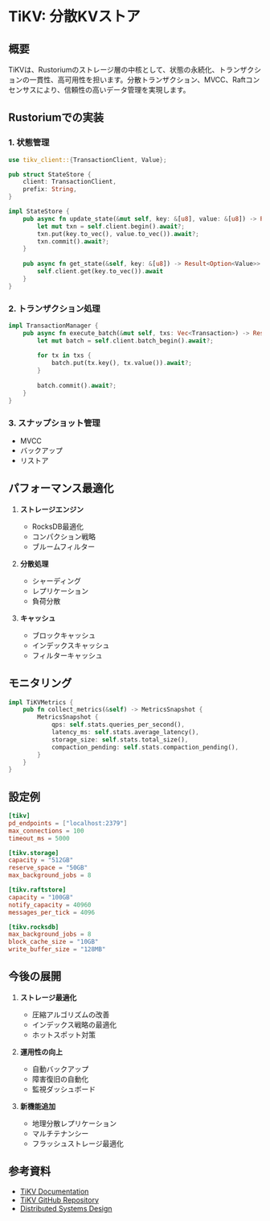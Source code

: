 # TiKV: 分散KVストア

## 概要

TiKVは、Rustoriumのストレージ層の中核として、状態の永続化、トランザクションの一貫性、高可用性を担います。分散トランザクション、MVCC、Raftコンセンサスにより、信頼性の高いデータ管理を実現します。

## Rustoriumでの実装

### 1. 状態管理

```rust
use tikv_client::{TransactionClient, Value};

pub struct StateStore {
    client: TransactionClient,
    prefix: String,
}

impl StateStore {
    pub async fn update_state(&mut self, key: &[u8], value: &[u8]) -> Result<()> {
        let mut txn = self.client.begin().await?;
        txn.put(key.to_vec(), value.to_vec()).await?;
        txn.commit().await?;
    }
    
    pub async fn get_state(&self, key: &[u8]) -> Result<Option<Value>> {
        self.client.get(key.to_vec()).await
    }
}
```

### 2. トランザクション処理

```rust
impl TransactionManager {
    pub async fn execute_batch(&mut self, txs: Vec<Transaction>) -> Result<()> {
        let mut batch = self.client.batch_begin().await?;
        
        for tx in txs {
            batch.put(tx.key(), tx.value()).await?;
        }
        
        batch.commit().await?;
    }
}
```

### 3. スナップショット管理

- MVCC
- バックアップ
- リストア

## パフォーマンス最適化

1. **ストレージエンジン**
   - RocksDB最適化
   - コンパクション戦略
   - ブルームフィルター

2. **分散処理**
   - シャーディング
   - レプリケーション
   - 負荷分散

3. **キャッシュ**
   - ブロックキャッシュ
   - インデックスキャッシュ
   - フィルターキャッシュ

## モニタリング

```rust
impl TiKVMetrics {
    pub fn collect_metrics(&self) -> MetricsSnapshot {
        MetricsSnapshot {
            qps: self.stats.queries_per_second(),
            latency_ms: self.stats.average_latency(),
            storage_size: self.stats.total_size(),
            compaction_pending: self.stats.compaction_pending(),
        }
    }
}
```

## 設定例

```toml
[tikv]
pd_endpoints = ["localhost:2379"]
max_connections = 100
timeout_ms = 5000

[tikv.storage]
capacity = "512GB"
reserve_space = "50GB"
max_background_jobs = 8

[tikv.raftstore]
capacity = "100GB"
notify_capacity = 40960
messages_per_tick = 4096

[tikv.rocksdb]
max_background_jobs = 8
block_cache_size = "10GB"
write_buffer_size = "128MB"
```

## 今後の展開

1. **ストレージ最適化**
   - 圧縮アルゴリズムの改善
   - インデックス戦略の最適化
   - ホットスポット対策

2. **運用性の向上**
   - 自動バックアップ
   - 障害復旧の自動化
   - 監視ダッシュボード

3. **新機能追加**
   - 地理分散レプリケーション
   - マルチテナンシー
   - フラッシュストレージ最適化

## 参考資料

- [TiKV Documentation](https://tikv.org/docs/)
- [TiKV GitHub Repository](https://github.com/tikv/tikv)
- [Distributed Systems Design](https://pdos.csail.mit.edu/6.824/)
